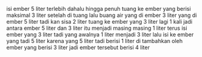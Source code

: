 isi ember 5 liter terlebih dahalu hingga penuh 
tuang ke ember yang berisi maksimal 3 liter setelah di tuang lalu buang air yang di ember 3 liter 
yang di ember 5 liter tadi kan sisa 2 liter tuang ke ember yang 3 liter lagi 1 kali jadi antara ember 5 liter dan 3 liter itu menjadi masing masing 1 liter 
terus isi ember yang 3 liter tadi yang awalnya 1 liter menjadi 3 liter lalu isi ke ember yang tadi 5 liter 
karena yang 5 liter tadi berisi 1 liter di tambahkan oleh ember yang berisi  3 liter jadi ember tersebut berisi 4 liter 